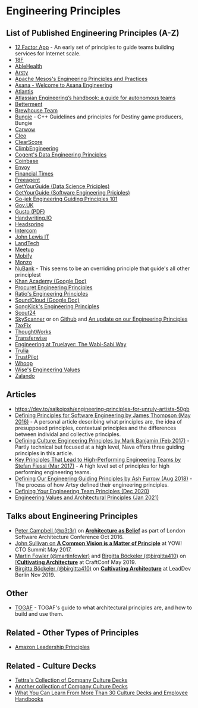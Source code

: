 # Engineering Principles

## List of Published Engineering Principles (A-Z)

- [12 Factor App](https://12factor.net/) - An early set of principles to guide teams building services for Internet scale.
- [18F](https://github.com/18F/development-guide)
- [AbleHealth](https://github.com/AbleHealth/team/blob/master/engineering/principles-and-practices.md)
- [Arsty](https://github.com/artsy/README/blob/master/culture/engineering-principles.md)
- [Apache Mesos's Engineering Principles and Practices](https://mesos.apache.org/documentation/latest/engineering-principles-and-practices/)
- [Asana - Welcome to Asana Engineering](https://blog.asana.com/2019/11/eng-hello-world/)
- [Atlantis](https://blog.atlantistech.co/engineering-principles/)
- [Atlassian Engineering’s handbook: a guide for autonomous teams](https://www.atlassian.com/engineering/handbook)
- [Betterment](https://betterment.github.io/eng-principles/)
- [Brewhouse Team](https://github.com/BrewhouseTeam/engineering)
- [Bungie](https://www.bungie.net/en/News/Article/50666) - C++ Guidelines and principles for Destiny game producers, Bungie
- [Carwow](https://github.com/carwow/engineering_principles)
- [Cleo](https://www.meetcleo.com/blog/cleo-ai-engineering-principles/)
- [ClearScore](https://medium.com/clearscore/clearscore-engineering-principles-14237efe4910)
- [ClimbEngineering](https://climbcredit.app.box.com/s/p05z4cqmeyxqfp7uqcm4qri6gs2scl6q)
- [Cogent's Data Engineering Principles](https://cogent.co/blog/data-engineering-principles/)
- [Coinbase](https://blog.coinbase.com/what-are-coinbases-engineering-principles-c798da7330c)
- [Envoy](https://github.com/envoy/Engineering/blob/master/principles.md)
- [Financial Times](https://www.ft.com/tech-principles)
- [Freeagent](https://engineering.freeagent.com/2021/05/14/engineering-principles-at-freeagent/)
- [GetYourGuide (Data Science Priciples)](https://inside.getyourguide.com/blog/2020/3/10/15-data-science-principles-we-live-by)
- [GetYourGuide (Software Engineering Priciples)](https://inside.getyourguide.com/blog/2019/6/18/relevant/our-engineering-principles)
- [Go-jek Engineering Guiding Principles 101](https://www.gojek.com/blog/gohr/go-jek-engineering-guiding-principles-101/)
- [Gov.UK](https://www.gov.uk/guidance/government-design-principles)
- [Gusto (PDF)](https://app.gusto.com/static/engineering-principles-and-values.pdf)
- [Handwriting.IO](https://github.com/handwritingio/principles)
- [Headspring](https://betterway.headspring.com/engineering-principles/)
- [Intercom](https://www.intercom.com/blog/intercom-product-principles/)
- [John Lewis IT](http://engineering-principles.jl-engineering.net/)
- [LandTech](https://engineering.land.tech/principles/)
- [Meetup](https://medium.com/making-meetup/meetup-architecture-principles-dfbe95887c3)
- [Mobify](https://github.com/mobify/developer-values)
- [Monzo](https://monzo.com/blog/2018/06/29/engineering-principles/)
- [NuBank](https://building.nubank.com.br/the-value-of-canonicity/) - This seems to be an overriding principle that guide's all other principlest
- [Khan Academy (Google Doc)](https://docs.google.com/document/d/1PW4NYn9pYNam2EuGEsTN9pTgwTfFnT_R9OZLJJICWQU/edit)
- [Procuret Engineering Principles](https://procuret.com/engineering/principles)
- [Ratio's Engineering Principles](https://ratio.co.uk/engineering-principles)
- [SoundCloud (Google Doc)](https://docs.google.com/document/d/1XzgSKIFAZQ_eEkkz1OOMdWRDvwlNq0lr53Y2kJVRCL8/edit)
- [SongKick's Engineering Principles](https://www.songkick.com/info/engineering-principles)
- [Scout24](https://github.com/Scout24/scout24-engineering-values-and-principles)
- [SkyScanner](https://medium.com/@SkyscannerEng/why-engineering-principles-matter-993298f7d792) or on [Github](https://github.com/Skyscanner/engineering-principles) and [An update on our Engineering Principles](https://medium.com/@SkyscannerEng/an-update-on-our-engineering-principles-80405a96383a)
- [TaxFix](https://medium.com/taxfix/engineering-principles-putting-our-values-into-practice-4bbc140d4fa2)
- [ThoughtWorks](https://www.thoughtworks.com/insights/blog/what-are-our-core-values-and-practices-building-software)
- [Transferwise](https://tech.transferwise.com/product-engineering-principles-transferwise/)
- [Engineering at Truelayer: The Wabi-Sabi Way](https://truelayer.com/blog/engineering-principles)
- [Trulia](https://www.trulia.com/blog/tech/engineering-principles/#)
- [TrustPilot](https://github.com/trustpilot/principles)
- [Whoop](https://engineering.whoop.com/2020/08/26/our-software-engineering-principles/)
- [Wise's Engineering Values](https://www.wise.jobs/2020/10/27/transferwise-engineering-values/)
- [Zalando](https://github.com/zalando/engineering-principles)

## Articles

- https://dev.to/saikojosh/engineering-principles-for-unruly-artists-50gb
- [Defining Principles for Software Engineering by James Thompson (May 2016)](https://theplainprogrammer.com/defining-principles-for-software-engineering-e88c069a0446) - A personal article describing what principles are, the idea of presupposed principles, contextual principles and the differences between individal and collective principles.
- [Defining Culture: Engineering Principles by Mark Banjamin (Feb 2017)](https://blog.navapbc.com/defining-engineering-culture-engineering-principles-558d2b4c5950) - Partly technical but focused at a high level, Nava offers three guiding principles in this article.
- [Key Principles That Lead to High-Performing Engineering Teams by Stefan Fiessi (Mar 2017)](https://www.hugeinc.com/articles/key-principles-that-lead-to-high-performing-engineering-teams) - A high level set of principles for high performing engineering teams.
- [Defining Our Engineering Guiding Principles by Ash Furrow (Aug 2018)](https://artsy.github.io/blog/2018/08/22/engineering-guiding-principles/) - The process of how Artsy defined their engineering principles.
- [Defining Your Engineering Team Principles (Dec 2020)](https://shekhargulati.com/2020/12/26/engineering-strategy-2-defining-your-engineering-team-principles/)
- [Engineering Values and Architectural Principles (Jan 2021)](https://blog.thepete.net/blog/2021/01/18/engineering-values-and-architectural-principles/)

## Talks about Engineering Principles

- [Peter Campbell (@p3t3r)](http://twitter.com/p3t3r) on [**Architecture as Belief**](https://www.oreilly.com/library/view/oreilly-software-architecture/9781491958490/video284872.html?) as part of London Software Architecture Conference Oct 2016.
- [John Sullivan on **A Common Vision is a Matter of Principle**](https://www.youtube.com/watch?v=QlYcAvlBr90) at YOW! CTO Summit May 2017.
- [Martin Fowler (@martinfowler)](https://twitter.com/martinfowler) and [Birgitta Böckeler (@birgitta410)](http://twitter.com/birgitta410) on [[**Cultivating Architecture**](https://www.youtube.com/watch?v=MZnrxjw602E) at CraftConf May 2019.
- [Birgitta Böckeler (@birgitta410)](http://twitter.com/birgitta410) on [**Cultivating Architecture**](https://www.youtube.com/watch?v=--t3uk3_rSw) at LeadDev Berlin Nov 2019.

## Other 

- [TOGAF](https://pubs.opengroup.org/architecture/togaf8-doc/arch/chap29.html) - TOGAF's guide to what architectural principles are, and how to build and use them.

## Related - Other Types of Principles

- [Amazon Leadership Principles](https://www.amazon.jobs/en/principles)

## Related - Culture Decks

- [Tettra's Collection of Company Culture Decks](https://tettra.com/article/company-culture-deck/)
- [Another collection of Company Culture Decks](https://medium.com/swlh/the-very-best-company-culture-decks-on-the-web-5a3de60c0bb9)
- [What You Can Learn From More Than 30 Culture Decks and Employee Handbooks](https://academy.nobl.io/the-a-to-z-guide-to-team-handbooks/)
